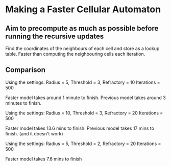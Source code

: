 # Making a Faster Cellular Automaton #

## Aim to precompute as much as possible before running the recursive updates ## 
Find the coordinates of the neighbours of each cell and store as a lookup table.
Faster than computing the neighbouring cells each iteration.

## Comparison ##
Using the settings: 
Radius = 5, Threshold = 3, Refractory = 10
Iterations = 500

Faster model takes around 1 minute to finish.
Previous model takes around 3 minutes to finish.

Using the settings:
Radius = 10, Threshold = 3, Refractory = 20
Iterations = 500

Faster model takes 13.6 mins to finish.
Previous model takes 17 mins to finish. (and it doesn't work)


Using the settings:
Radius = 5, Threshold = 2, Refractory = 20
Iterations = 500

Faster model takes 7.6 mins to finish